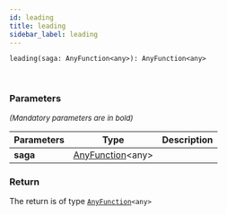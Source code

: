 ```yaml
---
id: leading
title: leading
sidebar_label: leading
---
```


```tsx
leading(saga: AnyFunction<any>): AnyFunction<any>
```
<br/>



### Parameters

<font size="2"><i>(Mandatory parameters are in bold)</i></font>

| Parameters | Type | Description |
| --------- | ---- | ----------- |
| **saga** | [AnyFunction](/framework-api/types/AnyFunction.md)<any\> |  |


### Return



The return is of type <code>[AnyFunction](/framework-api/types/AnyFunction.md)<any\></code>